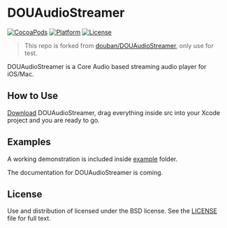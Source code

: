 # DOUAudioStreamer

[![CocoaPods](https://img.shields.io/cocoapods/v/DOUAudioStreamer.svg)](https://cocoapods.org/pods/DOUAudioStreamer)
[![Platform](https://img.shields.io/cocoapods/p/DOUAudioStreamer.svg)](https://cocoapods.org/pods/DOUAudioStreamer)
[![License](https://img.shields.io/cocoapods/l/DOUAudioStreamer.svg)](https://github.com/douban/DOUAudioStreamer/blob/master/LICENSE)

> This repo is forked from [douban/DOUAudioStreamer](https://github.com/douban/DOUAudioStreamer), only use for test.

DOUAudioStreamer is a Core Audio based streaming audio player for iOS/Mac.

## How to Use

[Download](https://github.com/douban/DOUAudioStreamer/archive/master.zip) DOUAudioStreamer, drag everything inside src into your Xcode project and you are ready to go.

## Examples

A working demonstration is included inside [example](https://github.com/douban/DOUAudioStreamer/tree/master/example) folder.

The documentation for DOUAudioStreamer is coming.

## License

Use and distribution of licensed under the BSD license. See the [LICENSE](https://github.com/douban/DOUAudioStreamer/blob/master/LICENSE) file for full text.
